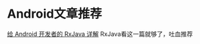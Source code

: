 # Android文章推荐

[给 Android 开发者的 RxJava 详解](http://gank.io/post/560e15be2dca930e00da1083)      RxJava看这一篇就够了，吐血推荐

